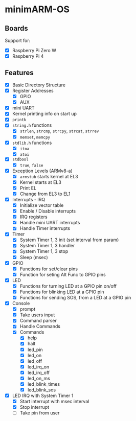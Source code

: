 # minimARM-OS

## Boards
Support for:

- [x] Raspberry Pi Zero W
- [x] Raspberry Pi 4
## Features
- [x] Basic Directory Structure
- [x] Register Addresses
    - [x] GPIO
    - [x] AUX
- [x] mini UART
- [x] Kernel printing info on start up
- [x] `printk`
- [x] `string.h` functions
    - [x] `strlen`, `strcmp`, `strcpy`, `strcat`, `strrev`
    - [x] `memset`, `memcpy`
- [x] `stdlib.h` functions
    - [x] `itoa`
    - [x] `atoi`
- [x] `stdbool`
    - [x] `true`, `false`
- [x] Exception Levels (ARMv8-a)
    - [x] `armstub` starts kernel at EL3
    - [x] Kernel starts at EL3
    - [x] Print EL
    - [x] Change from EL3 to EL1
- [x] Interrupts - IRQ
    - [x] Initialize vector table
    - [x] Enable / Disable interrupts
    - [x] IRQ registers
    - [x] Handle mini UART interrupts
    - [x] Handle Timer interrupts
- [x] Timer
    - [x] System Timer 1, 3 init (set interval from param)
    - [x] System Timer 1, 3 handler
    - [x] System Timer 1, 3 stop
    - [x] Sleep (msec)
- [x] GPIO
    - [x] Functions for set/clear pins
    - [x] Function for seting Alt Func to GPIO pins
- [x] LED
    - [x] Functions for turning LED at a GPIO pin on/off
    - [x] Functions for blinking LED at a GPIO pin
    - [x] Functions for sending SOS, from a LED at a GPIO pin
- [x] Console
    - [x] prompt
    - [x] Take users input
    - [x] Command parser
    - [x] Handle Commands
    - [x] Commands
        - [x] help
        - [x] halt
        - [x] led_pin
        - [x] led_on
        - [x] led_off
        - [x] led_irq_on
        - [x] led_irq_off
        - [x] led_on_ms
        - [x] led_blink_times
        - [x] led_blink_sos
- [x] LED IRQ with System Timer 1
    - [x] Start interrupt with msec interval
    - [x] Stop interrupt
    - [ ] Take pin from user
